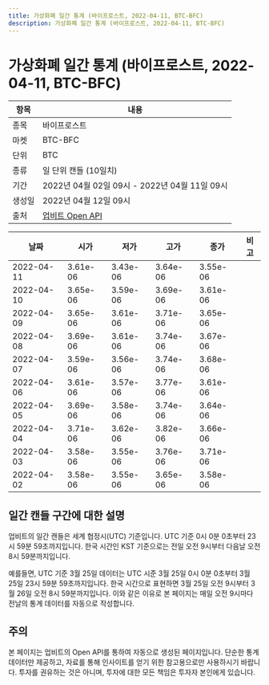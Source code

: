 ```yaml
---
title: 가상화폐 일간 통계 (바이프로스트, 2022-04-11, BTC-BFC)
description: 가상화폐 일간 통계 (바이프로스트, 2022-04-11, BTC-BFC)
---
```



가상화폐 일간 통계 (바이프로스트, 2022-04-11, BTC-BFC)
===

|항목|내용|
|--|--|
|종목|바이프로스트|
|마켓|BTC-BFC|
|단위|BTC|
|종류|일 단위 캔들 (10일치)|
|기간|2022년 04월 02일 09시 - 2022년 04월 11일 09시|
|생성일|2022년 04월 12일 09시|
|출처|[업비트 Open API](https://docs.upbit.com)|


|날짜|시가|저가|고가|종가|비고|
|--|--|--|--|--|--|
|2022-04-11|3.61e-06|3.43e-06|3.64e-06|3.55e-06|    |
|2022-04-10|3.65e-06|3.59e-06|3.69e-06|3.61e-06|    |
|2022-04-09|3.65e-06|3.61e-06|3.71e-06|3.65e-06|    |
|2022-04-08|3.69e-06|3.61e-06|3.74e-06|3.67e-06|    |
|2022-04-07|3.59e-06|3.56e-06|3.74e-06|3.68e-06|    |
|2022-04-06|3.61e-06|3.57e-06|3.77e-06|3.61e-06|    |
|2022-04-05|3.69e-06|3.58e-06|3.74e-06|3.64e-06|    |
|2022-04-04|3.71e-06|3.62e-06|3.82e-06|3.66e-06|    |
|2022-04-03|3.58e-06|3.55e-06|3.76e-06|3.71e-06|    |
|2022-04-02|3.58e-06|3.55e-06|3.65e-06|3.58e-06|    |


일간 캔들 구간에 대한 설명
---


업비트의 일간 캔들은 세계 협정시(UTC) 기준입니다. 
UTC 기준 0시 0분 0초부터 23시 59분 59초까지입니다. 
한국 시간인 KST 기준으로는 전일 오전 9시부터 다음날 오전 8시 59분까지입니다. 


예를들면, UTC 기준 3월 25일 데이터는 UTC 시준 3월 25일 0시 0분 0초부터 3월 25일 23시 59분 59초까지입니다. 
한국 시간으로 표현하면 3월 25일 오전 9시부터 3월 26일 오전 8시 59분까지입니다. 
이와 같은 이유로 본 페이지는 매일 오전 9시마다 전날의 통계 데이터를 자동으로 작성합니다. 


주의
---


본 페이지는 업비트의 Open API를 통하여 자동으로 생성된 페이지입니다. 
단순한 통계 데이터만 제공하고, 자료를 통해 인사이트를 얻기 위한 참고용으로만 사용하시기 바랍니다. 
투자를 권유하는 것은 아니며, 투자에 대한 모든 책임은 투자자 본인에게 있습니다. 
